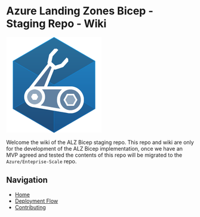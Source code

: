 # Azure Landing Zones Bicep - Staging Repo - Wiki

![](media/bicep-logo.png)

Welcome the wiki of the ALZ Bicep staging repo. This repo and wiki are only for the development of the ALZ Bicep implementation, once we have an MVP agreed and tested the contents of this repo will be migrated to the `Azure/Enteprise-Scale` repo.

## Navigation

* [Home](./Home)
* [Deployment Flow](./DeploymentFlow)
* [Contributing](./Contributing)